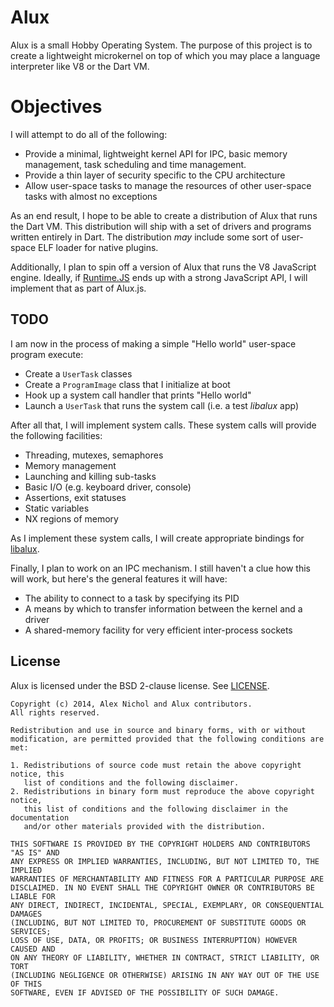 # Alux

Alux is a small Hobby Operating System. The purpose of this project is to create a lightweight microkernel on top of which you may place a language interpreter like V8 or the Dart VM.

# Objectives

I will attempt to do all of the following:

 * Provide a minimal, lightweight kernel API for IPC, basic memory management, task scheduling and time management.
 * Provide a thin layer of security specific to the CPU architecture
 * Allow user-space tasks to manage the resources of other user-space tasks with almost no exceptions

As an end result, I hope to be able to create a distribution of Alux that runs the Dart VM. This distribution will ship with a set of drivers and programs written entirely in Dart. The distribution *may* include some sort of user-space ELF loader for native plugins.

Additionally, I plan to spin off a version of Alux that runs the V8 JavaScript engine. Ideally, if [Runtime.JS](https://github.com/runtimejs/runtime) ends up with a strong JavaScript API, I will implement that as part of Alux.js.

## TODO

I am now in the process of making a simple "Hello world" user-space program execute:

 * Create a `UserTask` classes
 * Create a `ProgramImage` class that I initialize at boot
 * Hook up a system call handler that prints "Hello world"
 * Launch a `UserTask` that runs the system call (i.e. a test *libalux* app)

After all that, I will implement system calls. These system calls will provide the following facilities:

   * Threading, mutexes, semaphores
   * Memory management
   * Launching and killing sub-tasks
   * Basic I/O (e.g. keyboard driver, console)
   * Assertions, exit statuses
   * Static variables
   * NX regions of memory

As I implement these system calls, I will create appropriate bindings for [libalux](http://github.com/unixpickle/libalux).

Finally, I plan to work on an IPC mechanism. I still haven't a clue how this will work, but here's the general features it will have:

 * The ability to connect to a task by specifying its PID
 * A means by which to transfer information between the kernel and a driver
 * A shared-memory facility for very efficient inter-process sockets

## License

Alux is licensed under the BSD 2-clause license. See [LICENSE](https://github.com/unixpickle/alux/blob/master/LICENSE).

```
Copyright (c) 2014, Alex Nichol and Alux contributors.
All rights reserved.

Redistribution and use in source and binary forms, with or without
modification, are permitted provided that the following conditions are met:

1. Redistributions of source code must retain the above copyright notice, this
   list of conditions and the following disclaimer. 
2. Redistributions in binary form must reproduce the above copyright notice,
   this list of conditions and the following disclaimer in the documentation
   and/or other materials provided with the distribution.

THIS SOFTWARE IS PROVIDED BY THE COPYRIGHT HOLDERS AND CONTRIBUTORS "AS IS" AND
ANY EXPRESS OR IMPLIED WARRANTIES, INCLUDING, BUT NOT LIMITED TO, THE IMPLIED
WARRANTIES OF MERCHANTABILITY AND FITNESS FOR A PARTICULAR PURPOSE ARE
DISCLAIMED. IN NO EVENT SHALL THE COPYRIGHT OWNER OR CONTRIBUTORS BE LIABLE FOR
ANY DIRECT, INDIRECT, INCIDENTAL, SPECIAL, EXEMPLARY, OR CONSEQUENTIAL DAMAGES
(INCLUDING, BUT NOT LIMITED TO, PROCUREMENT OF SUBSTITUTE GOODS OR SERVICES;
LOSS OF USE, DATA, OR PROFITS; OR BUSINESS INTERRUPTION) HOWEVER CAUSED AND
ON ANY THEORY OF LIABILITY, WHETHER IN CONTRACT, STRICT LIABILITY, OR TORT
(INCLUDING NEGLIGENCE OR OTHERWISE) ARISING IN ANY WAY OUT OF THE USE OF THIS
SOFTWARE, EVEN IF ADVISED OF THE POSSIBILITY OF SUCH DAMAGE.
```

